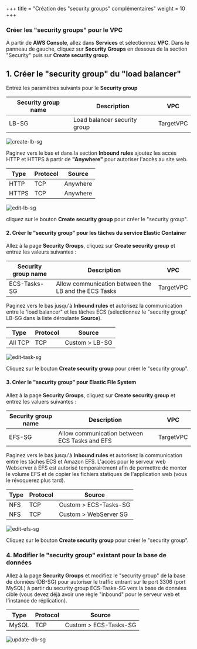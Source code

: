 +++
title = "Création des \"security groups\" complémentaires"
weight = 10
+++


### Créer les "security groups" pour le VPC

A partir de **AWS Console**, allez dans **Services** et sélectionnez **VPC**. Dans le panneau de gauche, cliquez sur **Security Groups** en dessous de la section "Security" puis sur **Create security group**.

## 1. Créer le "security group" du "load balancer"

Entrez les paramètres suivants pour le **Security group** 


| Security group name    | Description      								   | VPC            |
| ---------------------- | ---------------- |----------------------------------|
| LB-SG                  | Load balancer security group            | TargetVPC  |

![create-lb-sg](/ecs/create-lb-sg.png)

Paginez vers le bas et dans la section **Inbound rules** ajoutez les accès HTTP et HTTPS à partir de **"Anywhere"** pour autoriser l'accès au site web. 

| Type    | Protocol      								   | Source            |
| ---------------------- | ---------------- |----------------|
| HTTP                | TCP            | Anywhere   |
| HTTPS               | TCP            | Anywhere   |

![edit-lb-sg](/ecs/edit-lb-sg.png)

cliquez sur le bouton **Create security group** pour créer le "security group".

#### 2. Créer le "security group" pour les tâches du service Elastic Container

Allez à la page **Security Groups**, cliquez sur **Create security group** et entrez les valeurs suivantes :

| Security group name    | Description      								   | VPC            |
| ---------------------- | ---------------- |----------------------------------|
| ECS-Tasks-SG           | Allow communication between the LB and the ECS Tasks| TargetVPC  |

Paginez vers le bas jusqu'à **Inbound rules** et autorisez la communication entre le 'load balancer" et les tâches ECS (sélectionnez le "security group" LB-SG dans la liste déroulante **Source**).

| Type    | Protocol      								   | Source            |
| ---------------------- | ---------------- |----------------|
| All TCP                | TCP            | Custom > LB-SG   |

![edit-task-sg](/ecs/edit-task-sg.png)

Cliquez sur le bouton **Create security group** pour créer le "security group".

#### 3. Créer le "security group" pour  Elastic File System

Allez à la page **Security Groups**, cliquez sur  **Create security group** et entrez les valuers suivantes :

| Security group name    | Description      								   | VPC            |
| ---------------------- | ---------------- |----------------------------------|
| EFS-SG                 | Allow communication between ECS Tasks and EFS       | TargetVPC  |

Paginez vers le bas jusqu'à **Inbound rules** et autorisez la communication entre les tâches ECS et Amazon EFS. L'accès pour le serveur web Webserver à EFS est autorisé temporairement afin de permettre de monter le volume EFS et de copier les fichiers statiques de l'application web (vous le révoquerez plus tard).

| Type    | Protocol      								   | Source            |
| ---------------------- | ---------------- |----------------|
| NFS                | TCP            | Custom > ECS-Tasks-SG  |
| NFS                | TCP    | Custom > WebServer SG  |

![edit-efs-sg](/ecs/edit-efs-sg.png)

Cliquez sur le bouton **Create security group** pour créer le "security group".

### 4. Modifier le "security group" existant pour la base de données

Allez à la page **Security Groups** et modifiez le "security group" de la base de données (DB-SG) pour autoriser le traffic entrant sur le port 3306 (port MySQL) à partir du security group ECS-Tasks-SG vers la base de données cible (vous devez déjà avoir une règle "inbound" pour le serveur web et l'instance de réplication).

| Type    | Protocol      								   | Source            |
| ---------------------- | ---------------- |----------------|
| MySQL                | TCP            | Custom > ECS-Tasks-SG   |


![update-db-sg](/ecs/update-db-sg.png)
